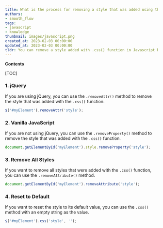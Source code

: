 ```yaml
---
title: What is the process for removing a style that was added using the .css() function?
authors:
- smooth_flow
tags:
- javascript
- knowledge
thumbnail: images/javascript.png
created_at: 2023-02-03 00:00:00
updated_at: 2023-02-03 00:00:00
tldr: You can remove a style added with .css() function in Javascript by using the .removeAttr() function.
---
```


**Contents**

[TOC]

### 1. jQuery

If you are using jQuery, you can use the `.removeAttr()` method to remove the style that was added with the `.css()` function.

```js
$('#myElement').removeAttr('style');
```

### 2. Vanilla JavaScript

If you are not using jQuery, you can use the `.removeProperty()` method to remove the style that was added with the `.css()` function.

```js
document.getElementById('myElement').style.removeProperty('style');
```

### 3. Remove All Styles

If you want to remove all styles that were added with the `.css()` function, you can use the `.removeAttribute()` method.

```js
document.getElementById('myElement').removeAttribute('style');
```

### 4. Reset to Default

If you want to reset the style to its default value, you can use the `.css()` method with an empty string as the value.

```js
$('#myElement').css('style', '');
```
